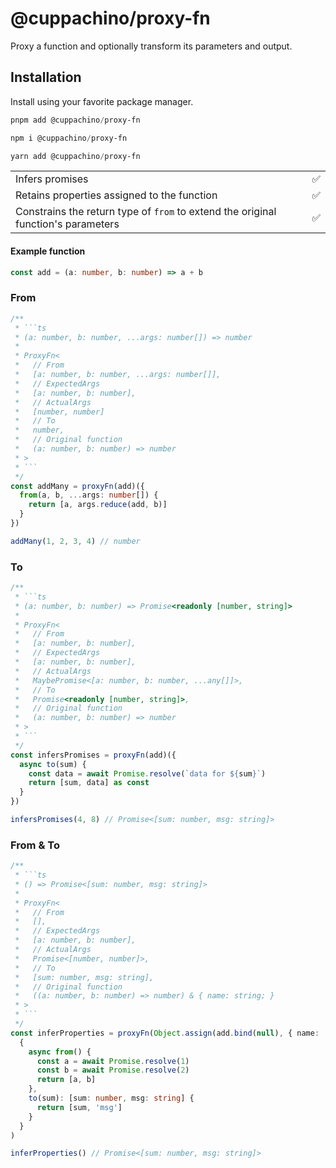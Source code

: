 # @cuppachino/proxy-fn

Proxy a function and optionally transform its parameters and output.

## Installation

Install using your favorite package manager.

```ps1
pnpm add @cuppachino/proxy-fn
```
```ps1
npm i @cuppachino/proxy-fn
```
```ps1
yarn add @cuppachino/proxy-fn
```

| | |
| - | - |
| Infers promises | ✅ |
| Retains properties assigned to the function | ✅ |
| Constrains the return type of `from` to extend the original function's parameters | ✅ |

#### Example function

```ts
const add = (a: number, b: number) => a + b
```

### From

```ts
/**
 * ```ts
 * (a: number, b: number, ...args: number[]) => number
 *
 * ProxyFn<
 *   // From
 *   [a: number, b: number, ...args: number[]],
 *   // ExpectedArgs
 *   [a: number, b: number],
 *   // ActualArgs
 *   [number, number]
 *   // To
 *   number,
 *   // Original function
 *   (a: number, b: number) => number
 * >
 * ```
 */
const addMany = proxyFn(add)({
  from(a, b, ...args: number[]) {
    return [a, args.reduce(add, b)]
  }
})

addMany(1, 2, 3, 4) // number
```

### To

```ts
/**
 * ```ts
 * (a: number, b: number) => Promise<readonly [number, string]>
 *
 * ProxyFn<
 *   // From
 *   [a: number, b: number],
 *   // ExpectedArgs
 *   [a: number, b: number],
 *   // ActualArgs
 *   MaybePromise<[a: number, b: number, ...any[]]>,
 *   // To
 *   Promise<readonly [number, string]>,
 *   // Original function
 *   (a: number, b: number) => number
 * >
 * ```
 */
const infersPromises = proxyFn(add)({
  async to(sum) {
    const data = await Promise.resolve(`data for ${sum}`)
    return [sum, data] as const
  }
})

infersPromises(4, 8) // Promise<[sum: number, msg: string]>
```

### From & To

```ts
/**
 * ```ts
 * () => Promise<[sum: number, msg: string]>
 *
 * ProxyFn<
 *   // From
 *   [],
 *   // ExpectedArgs
 *   [a: number, b: number],
 *   // ActualArgs
 *   Promise<[number, number]>,
 *   // To
 *   [sum: number, msg: string],
 *   // Original function
 *   ((a: number, b: number) => number) & { name: string; }
 * >
 * ```
 */
const inferProperties = proxyFn(Object.assign(add.bind(null), { name: 'foo' }))(
  {
    async from() {
      const a = await Promise.resolve(1)
      const b = await Promise.resolve(2)
      return [a, b]
    },
    to(sum): [sum: number, msg: string] {
      return [sum, 'msg']
    }
  }
)

inferProperties() // Promise<[sum: number, msg: string]>
```
